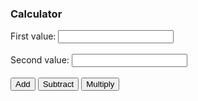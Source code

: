 <html>
<head>
  <title>My Calculator</title>
</head>
<body>
  <h3>Calculator</h3>
  <label for="num1">First value:</label>
  <input type=number id="num1"><br><br>
  <label for="num2">Second value:</label>
  <input type=number id="num2"><br><br>
  <button onclick="addnum();">Add</button>
  <button onclick="subnum();">Subtract</button>
  <button onclick="mulnum();">Multiply</button>

  <script>
    function addNum() {
      var y = document.getElementById("num1").value;
      var z = document.getElementById("num2").value;
      window.alert(y+z);
    }
    function subNum() {
      var y = document.getElementById("num1").value;
      var z = document.getElementById("num2").value;
      window.alert(Number(y)-Number(z));
    }
    function mulNum() {
      var y = document.getElementById("num1").value;
      var z = document.getElementById("num2").value;
      window.alert(Number(y)*Number(z));
    }
  </script>
</body>
</html>
